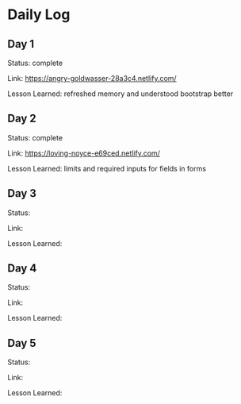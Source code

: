 # Daily Log

## Day 1
Status: complete

Link: https://angry-goldwasser-28a3c4.netlify.com/

Lesson Learned: refreshed memory and understood bootstrap better

## Day 2
Status: complete

Link: https://loving-noyce-e69ced.netlify.com/

Lesson Learned: limits and required inputs for fields in forms

## Day 3
Status:

Link:

Lesson Learned: 
## Day 4
Status:

Link:

Lesson Learned: 

## Day 5
Status:

Link:

Lesson Learned: 
